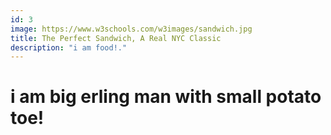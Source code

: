 ```yaml
---
id: 3
image: https://www.w3schools.com/w3images/sandwich.jpg
title: The Perfect Sandwich, A Real NYC Classic
description: "i am food!."
---
```


# i am big erling man with small potato toe!

